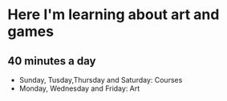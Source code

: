 # Here I'm learning about art and games

## 40 minutes a day
- Sunday, Tusday,Thursday and Saturday: Courses
- Monday, Wednesday and Friday: Art

